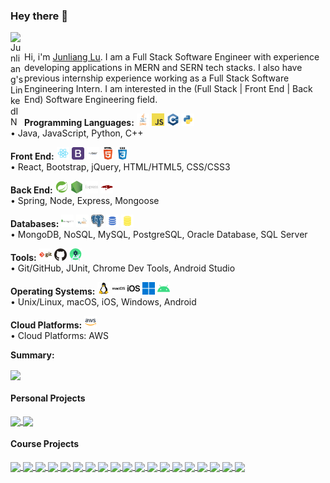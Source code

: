 ### Hey there 👋
<a href="https://www.linkedin.com/in/junliang-lu/">
  <img align="left" alt="Junliang's LinkedIN" width="22px" src="https://raw.githubusercontent.com/peterthehan/peterthehan/master/assets/linkedin.svg" />
</a>  

<br />

Hi, i'm [Junliang Lu](https://junlianglu.me/).
I am a Full Stack Software Engineer with experience developing applications in MERN and SERN tech stacks. I also have previous internship experience working as a Full Stack Software Engineering Intern.  I am interested in the (Full Stack | Front End | Back End) Software Engineering field.

**Programming Languages:**
<code><img height="20" src="https://raw.githubusercontent.com/github/explore/5b3600551e122a3277c2c5368af2ad5725ffa9a1/topics/java/java.png"></code>
<code><img height="20" src="https://raw.githubusercontent.com/github/explore/80688e429a7d4ef2fca1e82350fe8e3517d3494d/topics/javascript/javascript.png"></code>
<code><img height="20" src="https://raw.githubusercontent.com/github/explore/80688e429a7d4ef2fca1e82350fe8e3517d3494d/topics/cpp/cpp.png"></code>
<code><img height="20" src="https://raw.githubusercontent.com/github/explore/80688e429a7d4ef2fca1e82350fe8e3517d3494d/topics/python/python.png"></code>  
• Java, JavaScript, Python, C++

**Front End:**
<code><img height="20" src="https://raw.githubusercontent.com/github/explore/80688e429a7d4ef2fca1e82350fe8e3517d3494d/topics/react/react.png"></code>
<code><img height="20" src="https://raw.githubusercontent.com/github/explore/80688e429a7d4ef2fca1e82350fe8e3517d3494d/topics/bootstrap/bootstrap.png"></code>
<code><img height="20" src="https://raw.githubusercontent.com/github/explore/80688e429a7d4ef2fca1e82350fe8e3517d3494d/topics/jquery/jquery.png"></code>
<code><img height="20" src="https://raw.githubusercontent.com/github/explore/80688e429a7d4ef2fca1e82350fe8e3517d3494d/topics/html/html.png"></code>
<code><img height="20" src="https://raw.githubusercontent.com/github/explore/80688e429a7d4ef2fca1e82350fe8e3517d3494d/topics/css/css.png"></code>  
• React, Bootstrap, jQuery, HTML/HTML5, CSS/CSS3

**Back End:**
<code><img height="20" src="https://raw.githubusercontent.com/github/explore/8ab0be27a8c97992e4930e630e2d68ba8d819183/topics/spring/spring.png"></code>
<code><img height="20" src="https://raw.githubusercontent.com/github/explore/80688e429a7d4ef2fca1e82350fe8e3517d3494d/topics/nodejs/nodejs.png"></code>
<code><img height="20" src="https://raw.githubusercontent.com/github/explore/80688e429a7d4ef2fca1e82350fe8e3517d3494d/topics/express/express.png"></code>
<code><img height="20" src="https://raw.githubusercontent.com/github/explore/80688e429a7d4ef2fca1e82350fe8e3517d3494d/topics/mongoose/mongoose.png"></code>  
• Spring, Node, Express, Mongoose

**Databases:**
<code><img height="20" src="https://raw.githubusercontent.com/github/explore/80688e429a7d4ef2fca1e82350fe8e3517d3494d/topics/mongodb/mongodb.png"></code>
<code><img height="20" src="https://raw.githubusercontent.com/github/explore/80688e429a7d4ef2fca1e82350fe8e3517d3494d/topics/mysql/mysql.png"></code>
<code><img height="20" src="https://raw.githubusercontent.com/github/explore/80688e429a7d4ef2fca1e82350fe8e3517d3494d/topics/postgresql/postgresql.png"></code>
<code><img height="20" src="https://raw.githubusercontent.com/github/explore/80688e429a7d4ef2fca1e82350fe8e3517d3494d/topics/sql/sql.png"></code>
<code><img height="20" src="https://raw.githubusercontent.com/github/explore/13295c57999765ac9ffa3281942a72ab08b79de2/topics/database/database.png"></code>  
• MongoDB, NoSQL, MySQL, PostgreSQL, Oracle Database, SQL Server

**Tools:**
<code><img height="20" src="https://raw.githubusercontent.com/github/explore/80688e429a7d4ef2fca1e82350fe8e3517d3494d/topics/git/git.png"></code>
<code><img height="20" src="https://raw.githubusercontent.com/github/explore/89bdd9644f44d1b12180fd512b95574fe4c54617/topics/github-api/github-api.png"></code>
<code><img height="20" src="https://raw.githubusercontent.com/github/explore/44926f43f6a0d183b5965bebd1e77069ab00c26a/topics/android-studio/android-studio.png"></code>  
• Git/GitHub, JUnit, Chrome Dev Tools, Android Studio

**Operating Systems:**
<code><img height="20" src="https://raw.githubusercontent.com/github/explore/80688e429a7d4ef2fca1e82350fe8e3517d3494d/topics/linux/linux.png"></code>
<code><img height="20" src="https://raw.githubusercontent.com/github/explore/868696fc547869eb5de5add3b3695abdd43bb9dc/topics/macos/macos.png"></code>
<code><img height="20" src="https://raw.githubusercontent.com/github/explore/80688e429a7d4ef2fca1e82350fe8e3517d3494d/topics/ios/ios.png"></code>
<code><img height="20" src="https://raw.githubusercontent.com/github/explore/379d49236d826364be968345e0a085d044108cff/topics/windows/windows.png"></code>
<code><img height="20" src="https://raw.githubusercontent.com/github/explore/8baf984947f4d9c32006bd03fa4c51ff91aadf8d/topics/android/android.png"></code>  
• Unix/Linux, macOS, iOS, Windows, Android

**Cloud Platforms:**
<code><img height="20" src="https://raw.githubusercontent.com/github/explore/fbceb94436312b6dacde68d122a5b9c7d11f9524/topics/aws/aws.png"></code>  
• Cloud Platforms: AWS

**Summary:**

<a href="https://github.com/junlianglu">
  <img align="center" src="https://github-readme-stats.vercel.app/api/top-langs?username=junlianglu&langs_count=10&hide=Jupyter%20Notebook,EJS,Procfile&layout=compact&theme=dark&exclude_repo=Database,digitClassifier,robustClassifier,Pacman" />
</a>

#### Personal Projects

<a href="https://github.com/junlianglu/walkRunRideMoon">
  <img align="center" src="https://github-readme-stats.vercel.app/api/pin/?username=junlianglu&repo=walkRunRideMoon&show_owner=true&theme=radical" />
</a>
<a href="https://github.com/junlianglu/stemClub">
  <img align="center" src="https://github-readme-stats.vercel.app/api/pin/?username=junlianglu&repo=stemClub&show_owner=true&theme=merko" />
</a>

#### Course Projects

<a href="https://github.com/junlianglu/TinDog">
  <img align="center" src="https://github-readme-stats.vercel.app/api/pin?username=junlianglu&repo=TinDog&show_owner=true&theme=gotham" />
</a>
<a href="https://github.com/junlianglu/Dicee">
  <img align="center" src="https://github-readme-stats.vercel.app/api/pin?username=junlianglu&repo=Dicee&show_owner=true&theme=solarized-dark" />
</a>
<a href="https://github.com/junlianglu/Simon-Game">
  <img align="center" src="https://github-readme-stats.vercel.app/api/pin?username=junlianglu&repo=Simon-Game&show_owner=true&theme=bear" />
</a>
<a href="https://github.com/junlianglu/Drum-Kit">
  <img align="center" src="https://github-readme-stats.vercel.app/api/pin?username=junlianglu&repo=Drum-Kit&show_owner=true&theme=darcula" />
</a>
<a href="https://github.com/junlianglu/Secrets">
  <img align="center" src="https://github-readme-stats.vercel.app/api/pin?username=junlianglu&repo=Secrets&show_owner=true&theme=great-gatsby" />
</a>
<a href="https://github.com/junlianglu/Newsletter-Signup">
  <img align="center" src="https://github-readme-stats.vercel.app/api/pin?username=junlianglu&repo=Newsletter-Signup&show_owner=true&theme=algolia" />
</a>
<a href="https://github.com/junlianglu/Keeper">
  <img align="center" src="https://github-readme-stats.vercel.app/api/pin?username=junlianglu&repo=Keeper&show_owner=true&theme=blue-green" />
</a>
<a href="https://github.com/junlianglu/To-Do-List">
  <img align="center" src="https://github-readme-stats.vercel.app/api/pin?username=junlianglu&repo=To-Do-List&show_owner=true&theme=nord" />
</a>
<a href="https://github.com/junlianglu/To-Do-List-MongoDB">
  <img align="center" src="https://github-readme-stats.vercel.app/api/pin?username=junlianglu&repo=To-Do-List-MongoDB&show_owner=true&theme=nightowl" />
</a>
<a href="https://github.com/junlianglu/Blog-with-Database">
  <img align="center" src="https://github-readme-stats.vercel.app/api/pin?username=junlianglu&repo=Blog-with-Database&show_owner=true&theme=shades-of-purple" />
</a>
<a href="https://github.com/junlianglu/Dynamic-Login">
  <img align="center" src="https://github-readme-stats.vercel.app/api/pin?username=junlianglu&repo=Dynamic-Login&show_owner=true&theme=vue-dark" />
</a>
<a href="https://github.com/junlianglu/Time-Simulator">
  <img align="center" src="https://github-readme-stats.vercel.app/api/pin?username=junlianglu&repo=Time-Simulator&show_owner=true&theme=chartreuse-dark" />
</a>
<a href="https://github.com/junlianglu/Dec-Inc">
  <img align="center" src="https://github-readme-stats.vercel.app/api/pin?username=junlianglu&repo=Dec-Inc&show_owner=true&theme=prussian" />
</a>
<a href="https://github.com/junlianglu/theGame">
  <img align="center" src="https://github-readme-stats.vercel.app/api/pin?username=junlianglu&repo=theGame&show_owner=true&theme=material-palenight" />
</a>
<a href="https://github.com/junlianglu/robustClassifier">
  <img align="center" src="https://github-readme-stats.vercel.app/api/pin?username=junlianglu&repo=robustClassifier&show_owner=true&theme=dracula" />
</a>
<a href="https://github.com/junlianglu/SIXT33N">
  <img align="center" src="https://github-readme-stats.vercel.app/api/pin?username=junlianglu&repo=SIXT33N&show_owner=true&theme=tokyonight" />
</a>
<a href="https://github.com/junlianglu/Database">
  <img align="center" src="https://github-readme-stats.vercel.app/api/pin/?username=junlianglu&repo=Database&show_owner=true&theme=onedark" />
</a>
<a href="https://github.com/junlianglu/Pacman">
  <img align="center" src="https://github-readme-stats.vercel.app/api/pin/?username=junlianglu&repo=Pacman&show_owner=true&theme=synthwave" />
</a>
<a href="https://github.com/junlianglu/digitClassifier">
  <img align="center" src="https://github-readme-stats.vercel.app/api/pin/?username=junlianglu&repo=digitClassifier&show_owner=true&theme=highcontrast" />
</a>
